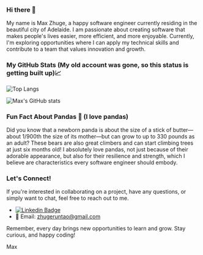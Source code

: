 ### Hi there 👋

<!--
**RuntaoZhuge/RuntaoZhuge** is a ✨ _special_ ✨ repository because its `README.md` (this file) appears on your GitHub profile.
-->

My name is Max Zhuge, a happy software engineer currently residing in the beautiful city of Adelaide. I am passionate about creating software that makes people's lives easier, more efficient, and more enjoyable. Currently, I'm exploring opportunities where I can apply my technical skills and contribute to a team that values innovation and growth.

### My GitHub Stats (My old account was gone, so this status is getting built up)📈

![Top Langs](https://github-readme-stats.vercel.app/api/top-langs/?username=RuntaoZhuge&show_icons=true&theme=dracula&layout=donut)

![Max's GitHub stats](https://github-readme-stats.vercel.app/api?username=RuntaoZhuge&show_icons=true&theme=dracula)

### Fun Fact About Pandas 🐼 (I love pandas)

Did you know that a newborn panda is about the size of a stick of butter—about 1/900th the size of its mother—but can grow to up to 330 pounds as an adult? These bears are also great climbers and can start climbing trees at just six months old! I absolutely love pandas, not just because of their adorable appearance, but also for their resilience and strength, which I believe are characteristics every software engineer should embody.

### Let's Connect!

If you're interested in collaborating on a project, have any questions, or simply want to chat, feel free to reach out to me.

- [![Linkedin Badge](https://img.shields.io/badge/-Max_Zhuge-blue?style=flat-square&logo=Linkedin&logoColor=white&link=https://www.linkedin.com/in/max-zhuge/)](https://www.linkedin.com/in/max-zhuge/) 
- 📧 Email: zhugeruntao@gmail.com

Remember, every day brings new opportunities to learn and grow. Stay curious, and happy coding!

Max
